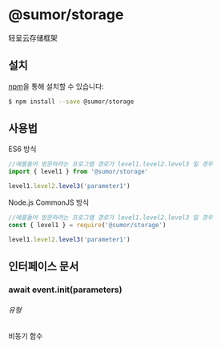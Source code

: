 # @sumor/storage

轻呈云存储框架

## 설치

[npm](https://www.npmjs.com/)을 통해 설치할 수 있습니다:

```sh
$ npm install --save @sumor/storage
```

## 사용법

ES6 방식

```js
//예를들어 방문하려는 프로그램 경로가 level1.level2.level3 일 경우
import { level1 } from '@sumor/storage'

level1.level2.level3('parameter1')
```

Node.js CommonJS 방식

```js
//예를들어 방문하려는 프로그램 경로가 level1.level2.level3 일 경우
const { level1 } = require('@sumor/storage')

level1.level2.level3('parameter1')
```

## 인터페이스 문서

### await event.init(parameters)

###### 유형

비동기 함수
